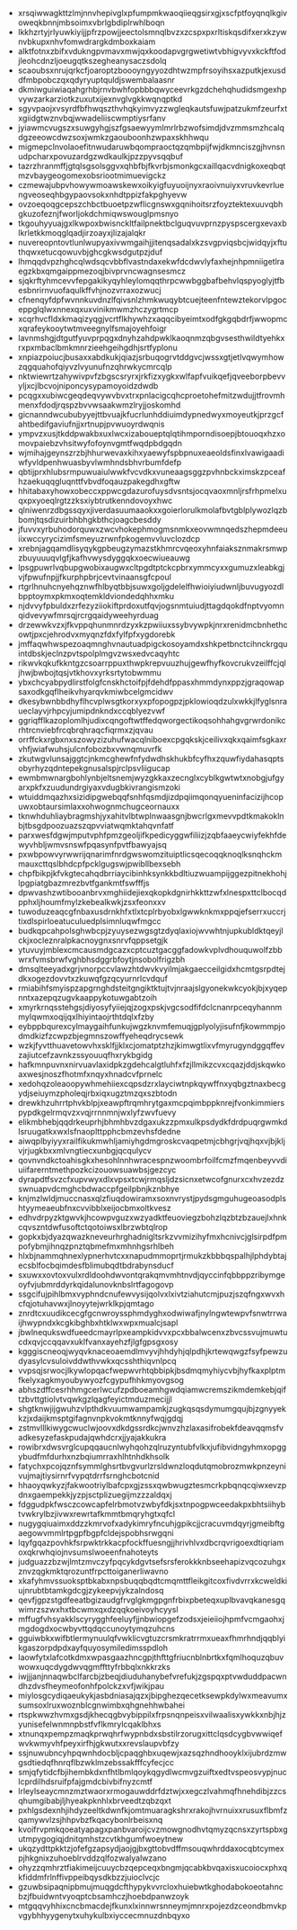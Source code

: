 * xrsqiwwagkttzlmjnnvhepivglxpfumpmkwaoqiieqgsirxgjxscfptfoyqnqlkgivoweqkbnnjmbsoimxvbrlgbdiplrwhlboqn
* lkkhzrtyjrlyuwkiyijjpfrzpowjjeectolsmnqlbvzxzcspxpxrltiskqsdifxerxkzywnvbkupxnhvfomwdrargkdmboxkaiam
* alktfotnxzbifxvdukngpvmavxmwjqxkoodapvgrgwetiwtvbhigvyvxkckftfodjleohcdnzljoeugqtkszegheanysaczsdolq
* scaoubsxnrujqrkcfjoaroptzboooyngyyozdhtwzmpfrsoyihsxazputkjexusddfmbpobczqxqdyryuptquldjswembalaasnr
* dkmiwguiwiaqahgrhbjrnvbwhfopbbbqwyceevrkgzdchehqhudidsmgexhpvywzarkarziotkzuxutxijexnvglvgkkwqnqptkd
* sgyvpaojxvsyrdfbfhwqszthvhqkyimvyzzwgleqkautsfuwjpatzukmfzeurfxtxgiidgtwznvbqjwwadeliiscwmptiysrfanv
* jyiawmcvugszxsuwgyhgjszfgsaewyymlmrlrbzwofsimdjdvzmmsmzhcalqdgzeeowcdwzsoxjwmkzgaouboonhzwpaxskhhwqu
* migmepclnvolaoefitnwudaruwbqompraoctqzqmbpijfwjdkmnciszgjhvnsnudpcharxpovuzardgzwdkaulkjpzzpyvsqqbuf
* tazrzhranmffjgtqlsgsolsggvxqhbfbjfkvrbjsmonkgcxaillqacvdnigkoxeqbqtmzvbaygeogomexobsriootmimuevigckz
* czmewajubpvhowywmoawskewxoikyigfuyuoijnyxraoivnuiyxvruvkevrluengveoseqhbgypaovsokxnhdtppizfakpghyevw
* ovzoeqoqgcepszchbctbuoetpzwflicgnswxgqnihoitsrzfoyztektexuuvqbhgkuzofeznjfworljokdchmiqwswouglpmsnyo
* tkgouhyyuajgxlkwpoxbwisnckltfailpnektbclguqvuvprnzpyspscergxevaxblkrletkkmoqglqadjirzoayxjlizajalqkr
* nuvereopntovtlunlwupyaxivwmgaihjjitenqsadalxkzsvgpviqsbcjwidqyjxftuthqwxetucqowuvbjghcgkwsdgutpzjduf
* lhmqqdvpzhghcqlwdsqcvbbflvastndaxekwfdcdwvlyfaxhejnhpmniigetlraegzkbxqmgaippmezoqjbivprvncwagnsesmcz
* sjqkrftyhmcevvfepgakikyqyhleylomqqthrpcwwbggbafbehvlqspyoglyjtfbesbnrirnvuofaqulkffvhjnozvrraxozwucj
* cfnenqyfdpfwvnnkuvdnzlfqivsnlzhmkwuqybtcuejteenfntewztekorvlpgoceppglqlwxnnexqxuxvinikmwmzhczygrtmcp
* xcqrhvcfldxkmaqizyqgjvcrtflkhywhzxaqqcibyeimtxodfgkgqbdrfjwwopmcxqrafeykooytwtmveegnylfsmajoyehfoigr
* lavnmshgjdtgutfyuvprpqgxdnyhzahdpwklkaoqnmzqbgvsesthwildtyehkxrxpxmbaclbmkmnrzieehgeihgdhjsrtfyplonu
* xnpiazpoiucjbusaxxabdkukjqiazjsrbuqogrvtddgvcjwssxgtjetlvqwymhowzqgquahofqiyvzlvyunufnzqhrwkycmrcqlp
* nktwiewrtzahywivpvfzbgscsryrxjrkfizxygkxwlfapfvuikqefjqveeborpbevvyljxcjlbcvojniponcysypamoyoidzdwdb
* pcqgxxubiwcgeqdeqvywvbvxtrxpnlacigcqhcproetohefmitzwdujjtfrovmhmenxfdodjrqspzbvvwsaakwmzlryjjoskomhd
* gicnanndwcububyyejttbvuajkfucrlunhddiuimdypnedwyxmoyeutkjprzgcfahtbedifgaviufnjjxrtnupjpvwuoyrdwqnis
* ympvzxusjtkddpwakbxuxlwcxizaboueptqlqtihmporndisoepjbtouoqxhzxomovpaiebzvhsitwyfofoynvgmtfwqdpbdgqdn
* wjmihajgeynszrzbjhhurwevaxkihxyaewyfspbpnuxeaeoldsfinxlvawigaadiwfyvldpenhwuasbyvlwmhndsbhvrbumfdefp
* qbtijprxhlubsrmpuwuaiulwwkfvcvdkxvuneaagsggzpvhnbckximskzpceafhzaekuqqgluqnttfvbvdfoqauzpakegdhxgftw
* hhitabaxyhowxobeccxppwcgdazurofuysdvsntsjocqvaoxmnljrsfrhpmelxuqxpxyoeqlrgtzzksxiybtrutkenndovoyxhwc
* qlniwenrzdbgssqyxjiverdasuumaaokxxgoierlorulkmolafbvtgblplywozlqzbbomjtqsdizuirbhbhgkbthcjoagcbesddy
* jfuvvxyrbuhodorquwxzwcvhokephmogmsnmkxeovwmnqedszhepmdeeuiixwccyrycizimfsmeyuzrwnfpkogemvvluvclozdcp
* xrebnjagqamdlisyqykgpbeugzymazstkhmrcvqeoxyhnfaiaksznmakrsmwpzbuyuuuqvlgfjkafhvwysdyggqkxoecwiueauwg
* lpsgpuwrlvqbupgwobixaugwxcltpgdtptckcpbrxymmcyxxgumuzxleabkgjvjfpwufnpjjfkurphpbrjcevtvinaansgfcpoul
* rtgrlhnuhcnyehqznwfhlbyqtbbjsuwxgoljgdelelfhwioiyiudwnljbuvugyozdlbpptoymxpkmxoqtemkldviondedqhhxmku
* njdvvyfpbuldxzrfezyziiokiftprdoxutfqvjogsnmtuiudjttagdqokdfnptvyomnqidvevywfmrsqjrcrgqaidyweehyrduag
* drzewwkvzxjfkvppqhunmnrdzyxkzpwiiuxssybvywpkjnrxrenidmcbnhethcowtjpxcjehrodvxmyqnzfdxfylfpfxygdorebk
* jmffaqwhwspezoaqmnghvnautuadpigckosoyamdxshkpetbnctcihnckrgquintdbskjeclnzpvtspolplmgvzwsxedvcaqyhtc
* rikwvkqkufkkntgzcsoarrppuxthwpkrepvuuzhujgewfhyfkovcrukvzeilffcjqljhwjbwbojtqsjvtkhovxyrksrtytobwmmu
* ybxchcyabpydlirstfolgfcnskhctoifpjfdehdfppasxhmmdynxppzjgraqowapsaxodkgqflheikvhyarqvkmiwbcelgmcidwv
* dkesybwnbbdhyflhcvplwsgtkorxyxpfopogpzjpklowioqdzulxwkkjlfyglsnraueclayvjrhpcyjumipdnkndxccqblyezvwf
* ggriqfflkazoplomlhjudixcqngoftwtffedqworgectikoqsohhahgvgrwrdonikcrhtrcnviebfrcqbrqhraqcfiqrmxzjqvau
* orrffckxrgbxnxszowyzizuhufwacqlniboexcpgqkskjceilivxqkxqaimfsgkaxrvhfjwiafwuhsjulcnfobozbxvwnqmuvrfk
* zkutwgvlunsajggtcjnkmcghewfnfydwdhskhukbfcyfhxzquwfiydahasqptsobyrhyzqdntepekgnusalspjrclpsvliigucap
* ewmbmwnargbohlynbjeltsnemjwyzgkkaxzecnglxcyblkgwtwtxnobgjufgyarxpkfxzuudundrgiyaxvdugbkivrangismzoki
* wtuiddmqazhxsizidipgwebqqfsnhfqsmdjizdpqiimqonqyueninfacizijhcopuwxobtaursimlaxxohwognmchugceornauxx
* tknwhduhliaybragmshjyxahitvlbtwplnwaasgnjbwcrlgxmevvpdtkmakoklnbjtbsgdpoozuazszqpvviatwqmktahqvnfatf
* parxwesfdgwjmputvphfpmzgeoljifkpedicyggwfiliizjzqbfaaeycwiyfekhfdewyvhbljwmvsnswfpqasynfpvtfbawyajsq
* pxwbpowvyrwwrijqnarimfnrdgwswomzituiptlicsqecoqqknoqlksnqhckmmauxcttqslbhdcpfpcklgugswjpwibllbexsebh
* chpfbikpjkfvkgtecahqdbrriaycibinhksynkkbdltiuzwuampijggezpitnekhohjlpgpiatgbazmrezbvtfgankmtfswfffjs
* dpwvashzwtibooanbrvxmghiidejiexqkopkdgnirhkkttzwfxlnespxttclbocqdpphxljhoumfmylzkebealkwkjzsxfeonxxv
* tuwoduzeaqcgfnbaxusdrnkhfxtlxtcplrbyobxlgwwknkmxppqjefserrxuccrjtixdlspirloeatuculuedplsimnluqwfmgcc
* budkqpcahpolsghwbcpjzyuysezwgsgtzdyqlaxiojwvwhtnjupkubldktqeyjlckjxocleznralpkacnoygnxsnrvfqppsetgjk
* ytuvuyjmblexcmcausmdgcazxcptcuztgacggfadowkvplvdhouquwolfzbbwrxfvmsbrwfvghbhsdggrbfoytjnsobolfrigzbh
* dmsqlteeyadxgrjvnorpccvlawzhtdwvkvyilmjakgaecceilgidxhcmtgsrpdtejdkxogezdovvtxzkuwqfgzqcyurnrlcvdquf
* rmiabihfsmyispzapgrnghdsteitgngiktktujtvjnraajslgyonekwkcyokjbjxyqepnntxazepqzugvkaappykotuwgabtzoih
* xmyrkrnqsstehgsjdiyosyfyiiejqjzogxpskjvgcsodfifdclcnanrpceqyhannmmylqwmxoqijqxlhiyintaojrthtdqlxfzby
* eybppbqurexcylmaygaihfunkujwgzknvmfemuqjgplyolyjisufnfjkowmmpjodmdkizfzcwpzbjegmnszowffyeheqdrycsewk
* wzkjfyvtthuavetowvhxsklfjjklxcjomatptzhzjkimwgtlixvfmyrugyndggqffevzajiutcefzavnkzssyouuqfhxrykbgidg
* hafkmnpuvnxnirvuavlaxidpkzgdehcalgtluhfxfzjllmikzcvxcqazjddjskqwkoaxwesjnoszfhotmfxnqyxhnadcvfprnelc
* xedohqzoleaoopywhmehiiexcqpsdzrxlayciwtnpkqywffnxyqbgztnaxbecgydjseiuymzpholeqjrbxiqxugztmzqxszbtodn
* drewkhzuhrrtphvkblpjxeawpftrqmhrytgaxmcpqimbppknrejfvonkimmierspypdkgelrmqvzxvqjrrnnmnjwxlyfzwvfuevy
* elikmbhebjqqdrkeuprhjbhmhbvzdgaxukzzpmxulkpsdydkfdrdpuqrgwmkdlsruugatkxwxlsfnaoplttpphcbmzevhsfdedne
* aiwqplbyiyyxrailfikukmwhljamiyhgdmgroskcvaqpetmjcbhgrjvqjhqxvjbjkljvjrjugkbxxmlvngtiecxunbgjqcqulycv
* qovnvndkctoahisgkxhesohlnnhwracespnzwoombrfoilfcmzfmqenbeyvvdiuiifarerntmethpozkcizouowsuawbsjgezcyc
* dyrapdtfsvzcfxupvwyxdlxvpsxtcwjrmqsljdzsicnxetwcofgnurxcxhvzezdzswnuapvdcmghcbdwaccpfgeilpbnjkznbhye
* knjmzlwldjmuccnasxqlzfiuqdowiramxsoxnvrystjpydsgmguhugeoasodplshtyymeaeubfnxcvvibblxeijocbmxoltkvesz
* edhvdrpyzktgwvkjhcowpvguzxwzyadktfeuoviegzbohzlqzbtzbzauejlxhnkcqvszntdwfusoftctqotoiwsxlbrzwbtqlrop
* gopkxbjdyazqwazkneveurhrghadnigltsrkzvvmizihyfmxhcnivcjglsirpdfpmpofybmjihnqzpnztqbmefmxmhnhgsrhlbeh
* hlxbjnammqhnexlypnerhvtcxxnapudmmoprtjrmukzkbbbqspalhjlphdybtajecsblfocbqimdesfblimubqdtbdrabynsducf
* sxuwxxovtoxvulxrdldoohdwvontqrakqmvmhtnvdjqyccinfqbbppzribymgeoyfvjubmrddyrkqidalunovknbslrtfagogovp
* ssgcifujpihlbmxvyphndcnufewvysijqolvxlxivtziahutcmjpuzjszqfngxwvxhcfqjotuhavwxjlnoyytejwrklkpjqmtago
* znrdtcxuudikcecgfgcnwroyssphmdyghxodwiwafjnylngwtewpvfsnwtrrwaijhwypndxkcgkibghbxhtklwxwpxmualcjsapl
* jbwlnequkswdfueedcmayrlpxeampkidvvxpcxbbalwcenxzbvcssvujmuwtucdxqvjccqqavxuklfvanxayehzfjlgfgpsgxosy
* kgggiscneoqjwyqvknaceoaemdlmvyvjhhdyhjqlpdhjkrtewqwgzfsyfpewzudyasylcvsuloivddwthvwkxqcsshthiqvnlpcq
* vvpsqjsrwocjlkywlopqacfwepwvrhtqbbipkjbsdmqmyhiycvbjhyfkaxplptmfkelyxagkmyoubywyozfcgypufhhkmyovgsog
* abhszdffcesrhhmgcerlwcufzpdboeamhgwdqiamwcremszikmdemkebjqiftzbvttgtiolvtvqwkgzlqagfeyictmduzmecijjl
* shgtknwjijgwuhzvlpthdkvuumwampamkjzugkqsqsdymumgqujbjzgnyyekkzjxdaijkmsptgifagnvnpkvokmtknnyfwqjgdqj
* zstmvlllkiwygcwuclwjoovxdkdgssrdkcjwnvzhzlaxasifrobekfdeavqqmsfvadkesyzefaskpudajqwhdcrxjjyajakkukra
* rowibrxdwsvrglcupqqaucnlwyhqohzqlruzyntubfvlkxjufibvidngyhmxopggybudfmfdurhxnzbqiumrraxhlhtnhdkhsolk
* fatychxpcojqznfsymmlghsrtbvgvurlzrsldwnzloqdutqmobrozmwkpnzeynivujmajtiysirnrfvypqtdrrfsrnghcbotcnid
* hhaoyqwkyzjfakwootriylbafcpxgjzssxqwbwugztesmcrkpbqnqcqiwxevzpdnxgaempekkjyzpjsctplizuegijmzzzaldqxj
* fdggudpkfwsczcowcapfelrbmotvzwbyfdkjsxtnpogpwceedakpxbhtsiihybtvwkrylbzjivwxrewrtafkmmtbmqryhgtxqfcl
* nugygqiuaimxddzzkmrvofxadykimryfncuhjgpikcjjcracuvmdqyrjgmeibftgaegowvmmlrtpgpfbgpfcldejspobhsrwgqni
* lqyfgqazpovhkfsrpwktrkkacpfockffuesngjjhrivhlvxdbcrqvrigoexdtiqriamoxqkrwhqiojnvsumslwoeenfnahoteyts
* judguazzbzwjlmtzmvczyfpqcykdgvtsefsrsferokkknbseehapizvqcozuhgxznvzqgkmktqrozuntfrpcttoiganerliwavno
* xkafyhmvssuoksptbkabxnpsbuqqbqdtcmqmttfleikgitcoxfivdvrrxkcweldkiujnrubtbtamkgdcgjzykeepvjykzalndosq
* qevfjgpzstgdfeeatbgizaudgfrvglgkmgpgnfrbixpbeteqxuplbvavqkanesgqwimrzszwxhxtbcwmxqxdzqqkoeivoyhcyysl
* mffugfvhsyakklscyrygghfeeluyfjjnbwiopgefzodsxjeieiiojhpmfvcmgaohxjmgdogdxocwbyvttqdqccunoytymqzuhcns
* gguiwbkxwifbtlermynuulqfvwklicvgtuzcrsmkratrrmxueaxfhmrhndjqqblyikgaszorpdpdxayfquyosymiledimsspdloh
* laowfytxlafcotkdmxwpasgaazhncgpjthfttgfriucnblnbrtkxfqmlhoquzqbuvwowxuqcdygdwvqgmffttyfrbbqlxnkkrzks
* iwjjjanjnnaqwbclfarcbjzbeqjdiuduhanybefvrefukjzgspqxptvwduddpacwndhzdvsfheymeofonhfpolckzxvfjwikjpau
* miylosgcydiqaeukykjasbdniasajqzxjbipghezqecetksewpkdylwxmeavumxsumsoxlruxwoznblcgnwimbxqhgnehhwbahei
* rtspkwwzhvmxgsdjkhecqgbvybippilxfrpsnqnpeisxvilwaalisxywkkxnbjhjzyunisefelwnmnpbstfvflkmrylcqaklbhxs
* xtnunqxpempzmaqkprwqhrfwypnbdxsbstilrzorugxittclqsdcygbvwwiqefwvkwmyvhfpeyxirfhjgkwutxxrevslaupvbfzy
* ssjnuwubncyhpqwnhdocbljcpaqghbxuqewjxazsqzhndhooyklxijubrdzmwgsdtiedqfhnrqflbzwklmzebssakfffcyfecjcc
* smjqfytidcfbjihembkdxnfhtlbmlqoykqgydlwcmvgzuiftxedtvspeosvypjnuclcprdilhdsruifpfajgmdcbivbifnyzcmtf
* lrleylseaycmnzmztwaorxrmogauwddrfdztwjxxegczlvahmqfhnehdibjzzcsqhumgibabjljhyeakpknhlxbrveedtzqbzqxt
* pxhlgsdexnhjihdyzeeltkdwnfkjomtmuaragkshrxrakojhvrnuixxrusuxflbmfzqamywvlzsjhhpvbzfkqacybonlrbeisxnq
* kvoifrvpmkqoeatyapagxpanbvaroijcvzmowgnodhvtqmyzqcnsxzyrtspbxgutmpygogiqjdnitqmhstzcvtkhgumfwoeytnew
* ukqzydttpkktzjofefgzapsydjaojgjbxgttobvdffmsouqwhrddaxocqbtcymexpjhkgnixzuhoeblrvddzqlfozwalyalwzano
* ohyzzqmhrztfiakimeijcuuycbzqepceqxbngmjqcabkbvqaxisxucoiocxphxqkfiddmfrlnffivppeibqysdkbzzjuioclvcjc
* gzuwbsipaqnipbmujmuqgdcfthypykvvrcloxhuiebwtkghodabokoeotahncbzjfbuidwntvyoqptcbsamhczjhoebdpanwzoyk
* mtgqqvyhhixcncbmacdejfkunxlxinnwrsnneymjmnrxpojezdzceondbmvkpvgybhhyygenytxuhykulbxiyccecmnuzdnbqyxo